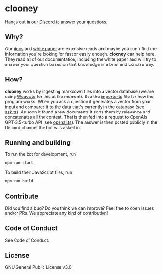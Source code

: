 # clooney

Hangs out in our [Discord](https://discord.gg/feVZWwysqM) to answer your questions.

## Why?

Our [docs](https://docs.colony.io) and [white paper](https://colony.io/whitepaper.pdf) are extensive reads and maybe you can't find the information you're looking for fast or easily enough. **clooney** can help here. They read all of our documentation, including the white paper and will try to answer your question based on that knowledge in a brief and concise way.

## How?

**clooney** works by ingesting markdown files into a vector database (we are using [Weaviate](https://weaviate.io/) for this at the moment). See the [importer.ts](https://github.com/JoinColony/clooney/blob/main/src/importer.ts) file for how the program works. When you ask a question it generates a vector from your input and compares it to the data that's currently in the database (see [ask.ts](https://github.com/JoinColony/clooney/blob/main/src/ask.ts)). As soon it found a few documents it sorts them by relevance and concatenates all the content. That is then fed into a request to OpenAIs GPT-3.5-turbo API (see [openai.ts](https://github.com/JoinColony/clooney/blob/main/src/openai.ts)). The answer is then posted publicly in the Discord channel the bot was asked in.

## Running and building

To run the bot for development, run

```bash
npm run start
```

To build their JavaScript files, run

```bash
npm run build
```

## Contribute

Did you find a bug? Do you think we can improve? Feel free to open issues and/or PRs. We appreciate any kind of contribution!

## Code of Conduct

See [Code of Conduct](CODE_OF_CONDUCT.md).

## License

GNU General Public License v3.0
